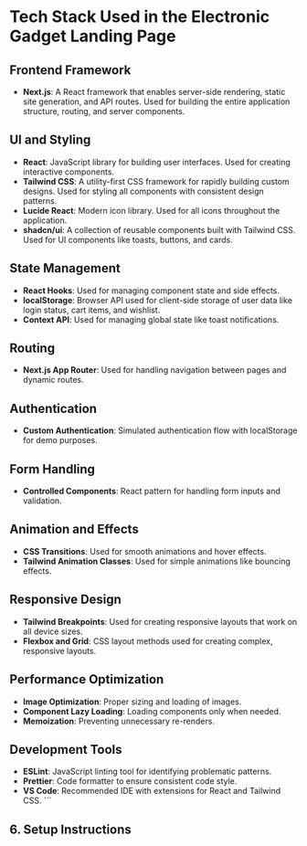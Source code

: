 # Tech Stack Used in the Electronic Gadget Landing Page

## Frontend Framework
- **Next.js**: A React framework that enables server-side rendering, static site generation, and API routes. Used for building the entire application structure, routing, and server components.

## UI and Styling
- **React**: JavaScript library for building user interfaces. Used for creating interactive components.
- **Tailwind CSS**: A utility-first CSS framework for rapidly building custom designs. Used for styling all components with consistent design patterns.
- **Lucide React**: Modern icon library. Used for all icons throughout the application.
- **shadcn/ui**: A collection of reusable components built with Tailwind CSS. Used for UI components like toasts, buttons, and cards.

## State Management
- **React Hooks**: Used for managing component state and side effects.
- **localStorage**: Browser API used for client-side storage of user data like login status, cart items, and wishlist.
- **Context API**: Used for managing global state like toast notifications.

## Routing
- **Next.js App Router**: Used for handling navigation between pages and dynamic routes.

## Authentication
- **Custom Authentication**: Simulated authentication flow with localStorage for demo purposes.

## Form Handling
- **Controlled Components**: React pattern for handling form inputs and validation.

## Animation and Effects
- **CSS Transitions**: Used for smooth animations and hover effects.
- **Tailwind Animation Classes**: Used for simple animations like bouncing effects.

## Responsive Design
- **Tailwind Breakpoints**: Used for creating responsive layouts that work on all device sizes.
- **Flexbox and Grid**: CSS layout methods used for creating complex, responsive layouts.

## Performance Optimization
- **Image Optimization**: Proper sizing and loading of images.
- **Component Lazy Loading**: Loading components only when needed.
- **Memoization**: Preventing unnecessary re-renders.

## Development Tools
- **ESLint**: JavaScript linting tool for identifying problematic patterns.
- **Prettier**: Code formatter to ensure consistent code style.
- **VS Code**: Recommended IDE with extensions for React and Tailwind CSS.
\`\`\`

## 6. Setup Instructions

